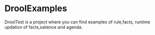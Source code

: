 # DroolExamples
DroolTest is a project where you can find examples of rule,facts, runtime updation of facts,salience and agenda.
